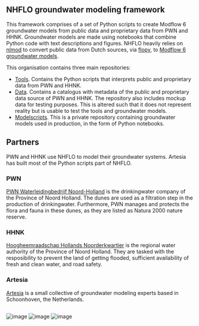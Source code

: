 ## NHFLO groundwater modeling framework
This framework comprises of a set of Python scripts to create Modflow 6 groundwater models from public data and proprietary data from PWN and HHNK. Groundwater models are made using notebooks that combine Python code with text descriptions and figures. NHFLO heavily relies on [nlmod](https://github.com/ArtesiaWater/nlmod) to convert public data from Dutch sources, via [flopy](https://github.com/modflowpy/flopy), to [Modflow 6 groundwater models](https://www.usgs.gov/software/modflow-6-usgs-modular-hydrologic-model).

This organisation contains three main repositories:
- [Tools](https://github.com/NHFLO/python-NHFLO-tools). Contains the Python scripts that interprets public and proprietary data from PWN and HHNK.
- [Data](https://github.com/NHFLO/data). Contains a catalogus with metadata of the public and proprietary data source of PWN and HHNK. The repository also includes mockup data for testing purposes. This is altered such that it does not represent reality but is usable to test the tools and groundwater models.
- [Modelscripts](https://github.com/NHFLO/NHFLO_models). This is a private repository containing groundwater models used in production, in the form of Python notebooks.

## Partners
PWN and HHNK use NHFLO to model their groundwater systems. Artesia has built most of the Python scripts part of NHFLO.

### PWN
[PWN Waterleidingbedrijf Noord-Holland](https://www.pwn.nl/) is the drinkingwater company of the Province of Noord Holland. The dunes are used as a filtration step in the production of drinkingwater. 
Furthermore, PWN manages and protects the flora and fauna in these dunes, as they are listed as Natura 2000 nature reserve.

### HHNK
[Hoogheemraadschap Hollands Noorderkwartier](https://www.hhnk.nl/english) is the regional water authority of the Province of Noord Holland. They are tasked with the resposibility to prevent the land of getting flooded, sufficient availability of fresh and clean water, and road safety.

### Artesia
[Artesia](https://www.artesia-water.nl/) is a small collective of groundwater modeling experts based in Schoonhoven, the Netherlands.

##
![image](https://github.com/NHFLO/.github/assets/11296133/967bf417-53df-491e-a6c1-efd75f5e48c3) 
![image](https://github.com/NHFLO/.github/assets/11296133/ee9c5137-437f-4924-b6c7-aee8bca86f4d) 
![image](https://github.com/NHFLO/.github/assets/11296133/890e0c59-1d74-44f2-8b26-b8c41622435c)
